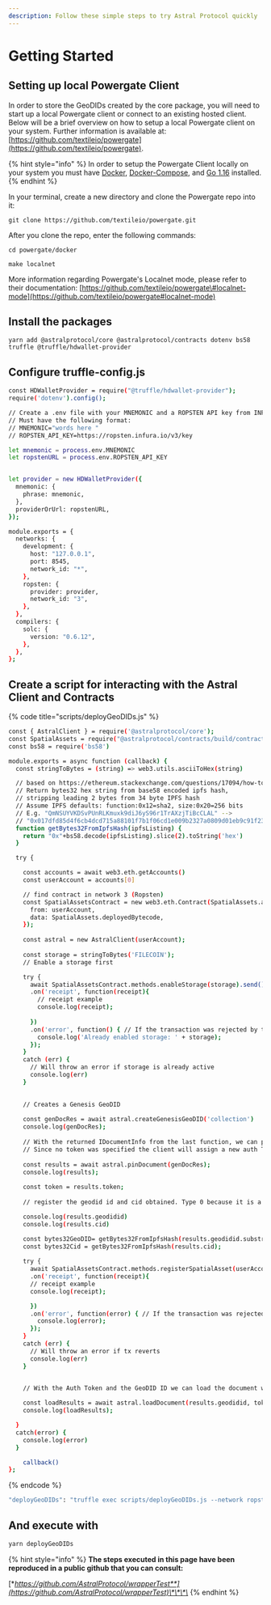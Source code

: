 ```yaml
---
description: Follow these simple steps to try Astral Protocol quickly
---
```


# Getting Started

## Setting up local Powergate Client

In order to store the GeoDIDs created by the core package, you will need to start up a local Powergate client or connect to an existing hosted client. Below will be a brief overview on how to setup a local Powergate client on your system. Further information is available at: [https://github.com/textileio/powergate](https://github.com/textileio/powergate).

{% hint style="info" %}
In order to setup the Powergate Client locally on your system you must have [Docker](https://docs.docker.com/engine/install/), [Docker-Compose](https://docs.docker.com/compose/install/), and [Go 1.16](https://golang.org/dl/) installed. 
{% endhint %}

In your terminal, create a new directory and clone the Powergate repo into it:

`git clone https://github.com/textileio/powergate.git`

After you clone the repo, enter the following commands:

`cd powergate/docker`

`make localnet`

More information regarding Powergate's Localnet mode, please refer to their documentation: [https://github.com/textileio/powergate\#localnet-mode](https://github.com/textileio/powergate#localnet-mode)

## Install the packages

```
yarn add @astralprotocol/core @astralprotocol/contracts dotenv bs58 truffle @truffle/hdwallet-provider
```

## Configure truffle-config.js

```bash
const HDWalletProvider = require("@truffle/hdwallet-provider");
require('dotenv').config();

// Create a .env file with your MNEMONIC and a ROPSTEN API key from INFURA
// Must have the following format:
// MNEMONIC="words here "
// ROPSTEN_API_KEY=https://ropsten.infura.io/v3/key

let mnemonic = process.env.MNEMONIC
let ropstenURL = process.env.ROPSTEN_API_KEY


let provider = new HDWalletProvider({
  mnemonic: {
    phrase: mnemonic,
  },
  providerOrUrl: ropstenURL,
});

module.exports = {
  networks: {
    development: {
      host: "127.0.0.1",
      port: 8545,
      network_id: "*",
    },
    ropsten: {
      provider: provider,
      network_id: "3",
    },
  },
  compilers: {
    solc: {
      version: "0.6.12",
    },
  },
};

```

## Create a script for interacting with the Astral Client and Contracts

{% code title="scripts/deployGeoDIDs.js" %}
```bash
const { AstralClient } = require('@astralprotocol/core');
const SpatialAssets = require("@astralprotocol/contracts/build/contracts/SpatialAssets.json")
const bs58 = require('bs58')

module.exports = async function (callback) {
  const stringToBytes = (string) => web3.utils.asciiToHex(string)

  // based on https://ethereum.stackexchange.com/questions/17094/how-to-store-ipfs-hash-using-bytes32
  // Return bytes32 hex string from base58 encoded ipfs hash,
  // stripping leading 2 bytes from 34 byte IPFS hash
  // Assume IPFS defaults: function:0x12=sha2, size:0x20=256 bits
  // E.g. "QmNSUYVKDSvPUnRLKmuxk9diJ6yS96r1TrAXzjTiBcCLAL" -->
  // "0x017dfd85d4f6cb4dcd715a88101f7b1f06cd1e009b2327a0809d01eb9c91f231"
  function getBytes32FromIpfsHash(ipfsListing) {
    return "0x"+bs58.decode(ipfsListing).slice(2).toString('hex')
  }

  try {

    const accounts = await web3.eth.getAccounts()
    const userAccount = accounts[0]

    // find contract in network 3 (Ropsten)
    const SpatialAssetsContract = new web3.eth.Contract(SpatialAssets.abi, SpatialAssets.networks['3'].address, {
      from: userAccount,
      data: SpatialAssets.deployedBytecode,
    });
  
    const astral = new AstralClient(userAccount);
  
    const storage = stringToBytes('FILECOIN');
    // Enable a storage first

    try {
      await SpatialAssetsContract.methods.enableStorage(storage).send()
      .on('receipt', function(receipt){
        // receipt example
        console.log(receipt);
  
      })
      .on('error', function() { // If the transaction was rejected by the network with a receipt, the second parameter will be the receipt.
        console.log('Already enabled storage: ' + storage);
      });
    } 
    catch (err) {
      // Will throw an error if storage is already active
      console.log(err)
    }

  
    // Creates a Genesis GeoDID 
    
    const genDocRes = await astral.createGenesisGeoDID('collection')
    console.log(genDocRes);
  
    // With the returned IDocumentInfo from the last function, we can pin it.
    // Since no token was specified the client will assign a new auth Token to the user.
    
    const results = await astral.pinDocument(genDocRes);
    console.log(results);
    
    const token = results.token;
          
    // register the geodid id and cid obtained. Type 0 because it is a collection

    console.log(results.geodidid)
    console.log(results.cid)

    const bytes32GeoDID= getBytes32FromIpfsHash(results.geodidid.substring(8));
    const bytes32Cid = getBytes32FromIpfsHash(results.cid);
  
    try {
      await SpatialAssetsContract.methods.registerSpatialAsset(userAccount, bytes32GeoDID, stringToBytes(''),[], bytes32Cid, storage,0).send()    
      .on('receipt', function(receipt){
      // receipt example
      console.log(receipt);

      })
      .on('error', function(error) { // If the transaction was rejected by the network with a receipt, the second parameter will be the receipt.
        console.log(error);
      });
    } 
    catch (err) {
      // Will throw an error if tx reverts
      console.log(err)
    }

    
    // With the Auth Token and the GeoDID ID we can load the document with the loadDocument function

    const loadResults = await astral.loadDocument(results.geodidid, token);
    console.log(loadResults);

  }
  catch(error) {
    console.log(error)
  }

    callback()
};

```
{% endcode %}

```bash
"deployGeoDIDs": "truffle exec scripts/deployGeoDIDs.js --network ropsten",
```

## And execute with

```bash
yarn deployGeoDIDs
```

{% hint style="info" %}
**The steps executed in this page have been reproduced in a public github that you can consult:**  
  
[**https://github.com/AstralProtocol/wrapperTest**](https://github.com/AstralProtocol/wrapperTest)\*\*\*\*
{% endhint %}

